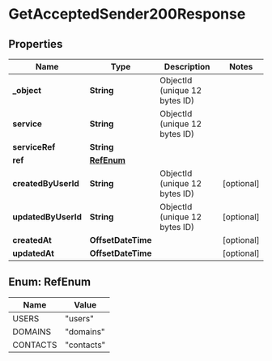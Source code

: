 

# GetAcceptedSender200Response


## Properties

| Name | Type | Description | Notes |
|------------ | ------------- | ------------- | -------------|
|**_object** | **String** | ObjectId (unique 12 bytes ID) |  |
|**service** | **String** | ObjectId (unique 12 bytes ID) |  |
|**serviceRef** | **String** |  |  |
|**ref** | [**RefEnum**](#RefEnum) |  |  |
|**createdByUserId** | **String** | ObjectId (unique 12 bytes ID) |  [optional] |
|**updatedByUserId** | **String** | ObjectId (unique 12 bytes ID) |  [optional] |
|**createdAt** | **OffsetDateTime** |  |  [optional] |
|**updatedAt** | **OffsetDateTime** |  |  [optional] |



## Enum: RefEnum

| Name | Value |
|---- | -----|
| USERS | &quot;users&quot; |
| DOMAINS | &quot;domains&quot; |
| CONTACTS | &quot;contacts&quot; |



